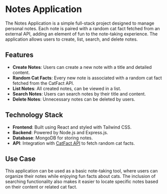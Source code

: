 # Notes Application

The Notes Application is a simple full-stack project designed to manage personal notes. Each note is paired with a random cat fact fetched from an external API, adding an element of fun to the note-taking experience. The application allows users to create, list, search, and delete notes.

## Features

- **Create Notes**: Users can create a new note with a title and detailed content.
- **Random Cat Facts**: Every new note is associated with a random cat fact fetched from the CatFact API.
- **List Notes**: All created notes, can be viewed in a list.
- **Search Notes**: Users can search notes by their title and content.
- **Delete Notes**: Unnecessary notes can be deleted by users.

## Technology Stack

- **Frontend**: Built using React and styled with Tailwind CSS.
- **Backend**: Powered by Node.js and Express.js.
- **Database**: MongoDB for storing notes.
- **API**: Integration with [CatFact API](https://catfact.ninja/fact) to fetch random cat facts.

## Use Case

This application can be used as a basic note-taking tool, where users can organize their notes while enjoying fun facts about cats. The inclusion of searching functionality also makes it easier to locate specific notes based on their content or related cat fact.
